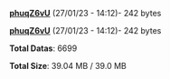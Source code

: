 [**phuqZ6vU**](/data/phuqZ6vU.txt) (27/01/23 - 14:12)- 242 bytes

[**phuqZ6vU**](/data/phuqZ6vU.txt) (27/01/23 - 14:12)- 242 bytes

**Total Datas**: 6699

**Total Size**: 39.04 MB / 39.0 MB